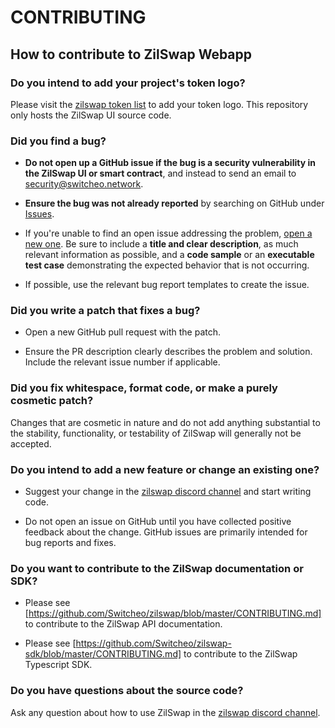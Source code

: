 # CONTRIBUTING

## How to contribute to ZilSwap Webapp

### **Do you intend to add your project's token logo?**

Please visit the [zilswap token list](https://github.com/Switcheo/zilswap-token-list) to add your token logo. This repository only hosts the ZilSwap UI source code.

### **Did you find a bug?**

* **Do not open up a GitHub issue if the bug is a security vulnerability
  in the ZilSwap UI or smart contract**, and instead to send an email to [security@switcheo.network](mailto:https://security@switcheo.network).

* **Ensure the bug was not already reported** by searching on GitHub under [Issues](https://github.com/Switcheo/zilswap-webapp/issues).

* If you're unable to find an open issue addressing the problem, [open a new one](https://github.com/Switcheo/zilswap-webapp/issues/new). Be sure to include a **title and clear description**, as much relevant information as possible, and a **code sample** or an **executable test case** demonstrating the expected behavior that is not occurring.

* If possible, use the relevant bug report templates to create the issue.

### **Did you write a patch that fixes a bug?**

* Open a new GitHub pull request with the patch.

* Ensure the PR description clearly describes the problem and solution. Include the relevant issue number if applicable.

### **Did you fix whitespace, format code, or make a purely cosmetic patch?**

Changes that are cosmetic in nature and do not add anything substantial to the stability, functionality, or testability of ZilSwap will generally not be accepted.

### **Do you intend to add a new feature or change an existing one?**

* Suggest your change in the [zilswap discord channel](https://discord.gg/5n8AMQH) and start writing code.

* Do not open an issue on GitHub until you have collected positive feedback about the change. GitHub issues are primarily intended for bug reports and fixes.

### **Do you want to contribute to the ZilSwap documentation or SDK?**

* Please see [https://github.com/Switcheo/zilswap/blob/master/CONTRIBUTING.md] to contribute to the ZilSwap API documentation.

* Please see [https://github.com/Switcheo/zilswap-sdk/blob/master/CONTRIBUTING.md] to contribute to the ZilSwap Typescript SDK.

### **Do you have questions about the source code?**

Ask any question about how to use ZilSwap in the [zilswap discord channel](https://discord.gg/5n8AMQH).
